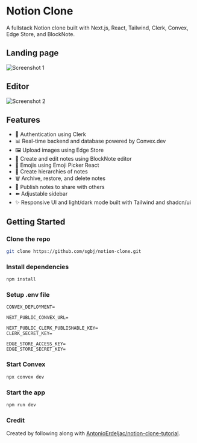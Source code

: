 # Notion Clone

A fullstack Notion clone built with Next.js, React, Tailwind, Clerk, Convex, Edge Store, and BlockNote.

## Landing page

![Screenshot 1](https://github.com/sgbj/notion-clone/assets/5178445/5628b0dc-adf7-49e7-a80e-a129fad1c5a5)

## Editor

![Screenshot 2](https://github.com/sgbj/notion-clone/assets/5178445/2cd1e625-8380-44df-82d0-f9ee36c8d520)

## Features

* 🔐 Authentication using Clerk
* 📊 Real-time backend and database powered by Convex.dev
* 🖼️ Upload images using Edge Store
* 📝 Create and edit notes using BlockNote editor
* 🙂 Emojis using Emoji Picker React
* 🌲 Create hierarchies of notes
* 🗑️ Archive, restore, and delete notes
* 📢 Publish notes to share with others
* ⬅️ Adjustable sidebar
* ✨ Responsive UI and light/dark mode built with Tailwind and shadcn/ui

## Getting Started

### Clone the repo

```bash
git clone https://github.com/sgbj/notion-clone.git
```

### Install dependencies

```bash
npm install
```

### Setup .env file

```env
CONVEX_DEPLOYMENT=

NEXT_PUBLIC_CONVEX_URL=

NEXT_PUBLIC_CLERK_PUBLISHABLE_KEY=
CLERK_SECRET_KEY=

EDGE_STORE_ACCESS_KEY=
EDGE_STORE_SECRET_KEY=
```

### Start Convex

```bash
npx convex dev
```

### Start the app

```bash
npm run dev
```

### Credit

Created by following along with [AntonioErdeljac/notion-clone-tutorial](https://github.com/AntonioErdeljac/notion-clone-tutorial).
